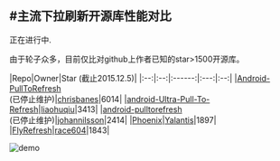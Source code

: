 #主流下拉刷新开源库性能对比
---

正在进行中.

由于轮子众多，目前仅比对github上作者已知的star>1500开源库。

|Repo|Owner|Star (截止2015.12.5)|
|:--:|:--:|:------:|:---:|:--:|
|[Android-PullToRefresh][3]<br/>(已停止维护)|[chrisbanes][4]|6014|
|[android-Ultra-Pull-To-Refresh][1]|[liaohuqiu][2]|3413|
|[android-pulltorefresh][5]<br/>(已停止维护)|[johannilsson][6]|2414|
|[Phoenix][7]|[Yalantis][8]|1897|
|[FlyRefresh][9]|[race604][10]|1843|

![demo](/demo.gif)

[1]: https://github.com/liaohuqiu/android-Ultra-Pull-To-Refresh
[2]: https://github.com/liaohuqiu
[3]: https://github.com/chrisbanes/Android-PullToRefresh
[4]: https://github.com/chrisbanes
[5]: https://github.com/johannilsson/android-pulltorefresh
[6]: https://github.com/johannilsson
[7]: https://github.com/Yalantis/Phoenix
[8]: https://github.com/Yalantis
[9]: https://github.com/race604/FlyRefresh
[10]: https://github.com/race604